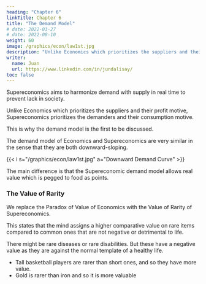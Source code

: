 ```yaml
---
heading: "Chapter 6"
linkTitle: Chapter 6
title: "The Demand Model"
# date: 2022-03-27
# date: 2022-08-10
weight: 60
image: /graphics/econ/law1st.jpg
description: "Unlike Economics which prioritizes the suppliers and their profit motive, Supereconomics prioritizes the demanders and their consumption motive."
writer:
  name: Juan
  url: https://www.linkedin.com/in/jundalisay/
toc: false
---
```



Supereconomics aims to harmonize demand with supply in real time to prevent lack in society. 

Unlike Economics which prioritizes the suppliers and their profit motive, Supereconomics prioritizes the demanders and their consumption motive. 

This is why the demand model is the first to be discussed.

The demand model of Economics and Supereconomics are very similar in the sense that they are both downward-sloping. 

{{< i s="/graphics/econ/law1st.jpg" a="Downward Demand Curve" >}}


The main difference is that the Supereconomic demand model allows real value which is pegged to food as points. 



### The Value of Rarity

We replace the Paradox of Value of Economics with the Value of Rarity of Supereconomics.

This states that the mind assigns a higher comparative value on rare items compared to common ones that are not negative or detrimental to life.

There might be rare diseases or rare disabilities. But these have a negative value as they are against the normal template of a healthy life. 

- Tall basketball players are rarer than short ones, and so they have more value. 
- Gold is rarer than iron and so it is more valuable



<!-- Metaphysically, this is because unique or special vibrations imply a different aether configuration.  -->
